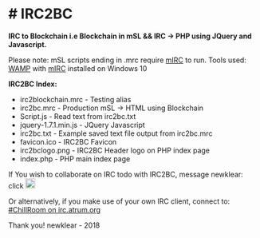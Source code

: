 <h1># IRC2BC</h1>

<p><strong>IRC to Blockchain i.e Blockchain in mSL &amp;&amp; IRC -> PHP using JQuery and Javascript.</strong></p> 

<p>Please note: mSL scripts ending in .mrc require <a href="https://www.mirc.co.uk/">mIRC</a> to run.
Tools used: <a href="http://www.wampserver.com/en//">WAMP</a> with <a href="https://www.mirc.co.uk/">mIRC</a> installed on Windows 10 
 
</p>
 
<strong>IRC2BC Index:</strong>

<ul>
  <li>irc2blockchain.mrc - Testing alias</li>
  <li>irc2bc.mrc - Production mSL -> HTML using Blockchain</li>
 <li>Script.js - Read text from irc2bc.txt</li>
 <li>jquery-1.7.1.min.js - JQuery Javascript</li>
 <li>irc2bc.txt - Example saved text file output from irc2bc.mrc</li>
 <li>favicon.ico - IRC2BC Favicon</li>
 <li>irc2bclogo.png - IRC2BC Header logo on PHP index page</li>
 <li>index.php - PHP main index page</li>
</ul>

If You wish to collaborate on IRC todo with IRC2BC, message newklear: click
<a href="https://www.irccloud.com/invite?channel=%23ChillRoom&amp;hostname=irc.atrum.org&amp;port=6697&amp;ssl=1" target="_blank"><img src="https://img.shields.io/badge/IRC-%23ChillRoom-1e72ff.svg?style=plastic"  height="20"></a>

Or alternatively, if you make use of your own IRC client, connect to: <a href="irc://irc.atrum.org:6667/#chillroom">#ChillRoom on irc.atrum.org</a>

Thank you!
newklear - 2018


